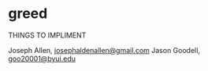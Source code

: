 # greed

THINGS TO IMPLIMENT

Joseph Allen, josephaldenallen@gmail.com
Jason Goodell, goo20001@byui.edu